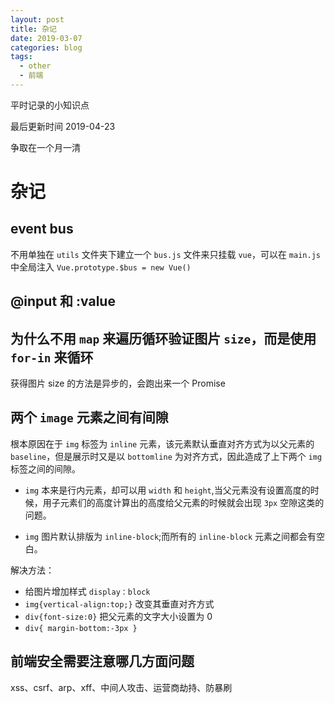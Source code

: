 ```yaml
---
layout: post
title: 杂记
date: 2019-03-07
categories: blog
tags:
  - other
  - 前端
---
```


平时记录的小知识点

最后更新时间 2019-04-23

<!-- more -->

争取在一个月一清

# 杂记

## event bus

不用单独在 `utils` 文件夹下建立一个 `bus.js` 文件来只挂载 `vue`，可以在 `main.js` 中全局注入 `Vue.prototype.$bus = new Vue()`

## @input 和 :value

## 为什么不用 `map` 来遍历循环验证图片 `size`，而是使用 `for-in` 来循环

获得图片 size 的方法是异步的，会跑出来一个 Promise

## 两个 `image` 元素之间有间隙

根本原因在于 `img` 标签为 `inline` 元素，该元素默认垂直对齐方式为以父元素的 `baseline`，但是展示时又是以 `bottomline` 为对齐方式，因此造成了上下两个 `img` 标签之间的间隙。

- `img` 本来是行内元素，却可以用 `width` 和 `height`,当父元素没有设置高度的时候，用子元素们的高度计算出的高度给父元素的时候就会出现 `3px` 空隙这类的问题。

- `img` 图片默认排版为 `inline-block`;而所有的 `inline-block` 元素之间都会有空白。

解决方法：

- 给图片增加样式 `display：block`
- `img{vertical-align:top;}` 改变其垂直对齐方式
- `div{font-size:0}` 把父元素的文字大小设置为 0
- `div{ margin-bottom:-3px }`

## 前端安全需要注意哪几方面问题

xss、csrf、arp、xff、中间人攻击、运营商劫持、防暴刷
